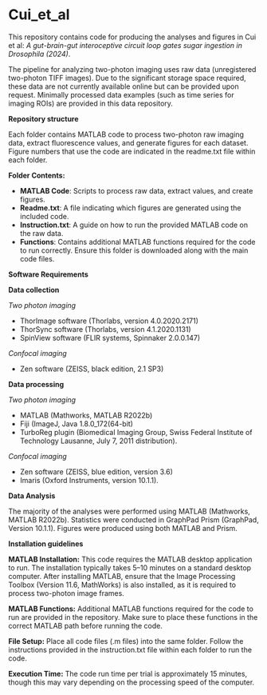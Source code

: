 # Cui_et_al
This repository contains code for producing the analyses and figures in Cui et al: *A gut-brain-gut interoceptive circuit loop gates sugar ingestion in Drosophila (2024)*. 

The pipeline for analyzing two-photon imaging uses raw data (unregistered two-photon TIFF images). Due to the significant storage space required, these data are not currently available online but can be provided upon request. Minimally processed data examples (such as time series for imaging ROIs) are provided in this data repository. 

**Repository structure**

Each folder contains MATLAB code to process two-photon raw imaging data, extract fluorescence values, and generate figures for each dataset. Figure numbers that use the code are indicated in the readme.txt file within each folder.

**Folder Contents:**

* **MATLAB Code**: Scripts to process raw data, extract values, and create figures.
* **Readme.txt**: A file indicating which figures are generated using the included code.
* **Instruction.txt**: A guide on how to run the provided MATLAB code on the raw data.
* **Functions**: Contains additional MATLAB functions required for the code to run correctly. Ensure this folder is downloaded along with the main code files.

**Software Requirements**

**Data collection**

*Two photon imaging*
* ThorImage software (Thorlabs, version 4.0.2020.2171)
* ThorSync software (Thorlabs, version 4.1.2020.1131)
* SpinView software (FLIR systems, Spinnaker 2.0.0.147)

*Confocal imaging* 
* Zen software (ZEISS, black edition, 2.1 SP3)
  
**Data processing**

*Two photon imaging*
* MATLAB (Mathworks, MATLAB R2022b)
* Fiji (ImageJ, Java 1.8.0_172(64-bit)
* TurboReg plugin (Biomedical Imaging Group, Swiss Federal Institute of Technology Lausanne, July 7, 2011 distribution).

*Confocal imaging* 
* Zen software (ZEISS, blue edition, version 3.6)
* Imaris (Oxford Instruments, version 10.1.1). 

**Data Analysis**

The majority of the analyses were performed using MATLAB (Mathworks, MATLAB R2022b). 
Statistics were conducted in GraphPad Prism (GraphPad, Version 10.1.1). Figures were produced using both MATLAB and Prism. 

**Installation guidelines**

**MATLAB Installation:**
This code requires the MATLAB desktop application to run. The installation typically takes 5–10 minutes on a standard desktop computer. After installing MATLAB, ensure that the Image Processing Toolbox (Version 11.6, MathWorks) is also installed, as it is required to process two-photon image frames.

**MATLAB Functions:**
Additional MATLAB functions required for the code to run are provided in the repository. Make sure to place these functions in the correct MATLAB path before running the code.

**File Setup:**
Place all code files (.m files) into the same folder. Follow the instructions provided in the instruction.txt file within each folder to run the code.

**Execution Time:**
The code run time per trial is approximately 15 minutes, though this may vary depending on the processing speed of the computer.


